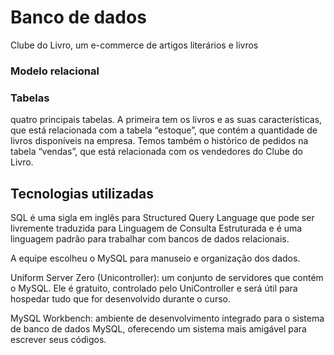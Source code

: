 # Banco de dados 
Clube do Livro, um e-commerce de artigos literários e livros

### Modelo relacional

### Tabelas
quatro principais tabelas. A primeira tem os livros e as suas características, que está relacionada com a tabela “estoque”, que contém a quantidade de livros disponíveis na empresa. Temos também o histórico de pedidos na tabela “vendas”, que está relacionada com os vendedores do Clube do Livro.

## Tecnologias utilizadas

SQL é uma sigla em inglês para Structured Query Language que pode ser livremente traduzida para Linguagem de Consulta Estruturada e é uma linguagem padrão para trabalhar com bancos de dados relacionais.

A equipe escolheu o MySQL para manuseio e organização dos dados.

Uniform Server Zero (Unicontroller): um conjunto de servidores que contém o MySQL. Ele é gratuito, controlado pelo UniController e será útil para hospedar tudo que for desenvolvido durante o curso.

MySQL Workbench: ambiente de desenvolvimento integrado para o sistema de banco de dados MySQL, oferecendo um sistema mais amigável para escrever seus códigos.